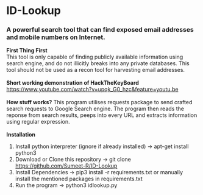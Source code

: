 # ID-Lookup
<h3>A powerful search tool that can find exposed email addresses and mobile numbers on Internet.</h3>

<b>First Thing First</b><br>
This tool is only capable of finding publicly available information using search engine, and do not illicitly breaks into any private databases. This tool should not be used as a recon tool for harvesting email addresses.
<br><br>
<b> Short working demonstration of HackTheKeyBoard </b><br>
https://www.youtube.com/watch?v=upqk_G0_hzc&feature=youtu.be
<br><br>
<b>How stuff works?</b>
This program  utilises requests package to send crafted search requests to Google Search engine. The program then reads the reponse from search results, peeps into every URL and extracts information using regular expression.
<br><br>
<b> Installation</b><br>
1) Install python interpreter (ignore if already installed) -> apt-get install python3 <br>
2) Download or Clone this repository -> git clone https://github.com/Sumeet-R/ID-Lookup <br>
3) Install Dependencies -> pip3 install -r requirements.txt or manually install the mentioned packages in requirements.txt<br>
4) Run the program -> python3 idlookup.py <br>

